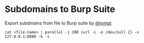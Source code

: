 # Subdomains to Burp Suite
Export subdmains from file to Burp suite by [@tvmpt](https://twitter.com/tvmpt)

```cat <file-name> | parallel -j 200 curl -L -o /dev/null {} -x 127.0.0.1:8080 -k -s```
